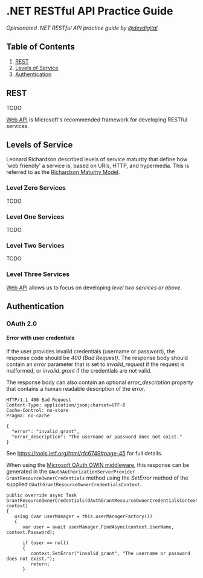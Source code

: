 # .NET RESTful API Practice Guide

*Opinionated .NET RESTful API practice guide by [@devdigital](//twitter.com/devdigital)*

## Table of Contents

   1. [REST](#rest)
   2. [Levels of Service](#levels-of-service)
   3. [Authentication](#authentication)
   
## REST

TODO

[Web API](http://www.asp.net/web-api) is Microsoft's recommended framework for developing RESTful services.

## Levels of Service

Leonard Richardson described levels of service maturity that define how 'web friendly' a service is, based on URIs, HTTP, and hypermedia. This is referred to as the [Richardson Maturity Model](http://www.crummy.com/writing/speaking/2008-QCon/act3.html).

### Level Zero Services

TODO

### Level One Services

TODO

### Level Two Services

TODO

### Level Three Services

[Web API](http://www.asp.net/web-api) allows us to focus on developing *level two services or above*.

## Authentication

### OAuth 2.0

#### Error with user credentials

If the user provides invalid credentials (username or password), the response code should be *400 (Bad Request)*. The response body should contain an *error* parameter that is set to *invalid_request* if the request is malformed, or *invalid_grant* if the credentials are not valid. 

The response body can also contain an optional *error_description* property that contains a human readable description of the error.

    HTTP/1.1 400 Bad Request
    Content-Type: application/json;charset=UTF-8
    Cache-Control: no-store
    Pragma: no-cache

    {
      "error": "invalid_grant",
      "error_description": "The username or password does not exist."
    }

See https://tools.ietf.org/html/rfc6749#page-45 for full details.
    
When using the [Microsoft OAuth OWIN middleware](https://www.nuget.org/packages/Microsoft.Owin.Security.OAuth), this response can be generated in the `OAuthAuthorizationServerProvider` `GrantResourceOwnerCredentials` method using the *SetError* method of the supplied `OAuthGrantResourceOwnerCredentialsContext`.

    public override async Task GrantResourceOwnerCredentials(OAuthGrantResourceOwnerCredentialsContext context)
    {
       using (var userManager = this.userManagerFactory())
       {
          var user = await userManager.FindAsync(context.UserName, context.Password);
 
          if (user == null)
          {
             context.SetError("invalid_grant", "The username or password does not exist.");
             return;
          }

